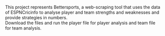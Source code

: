 This project represents Bettersports, a web-scraping tool that uses the data of ESPNCricinfo to analyse player and team strengths and weaknesses and provide strategies in numbers.  
Download the files and run the player file for player analysis and team file for team analysis.
